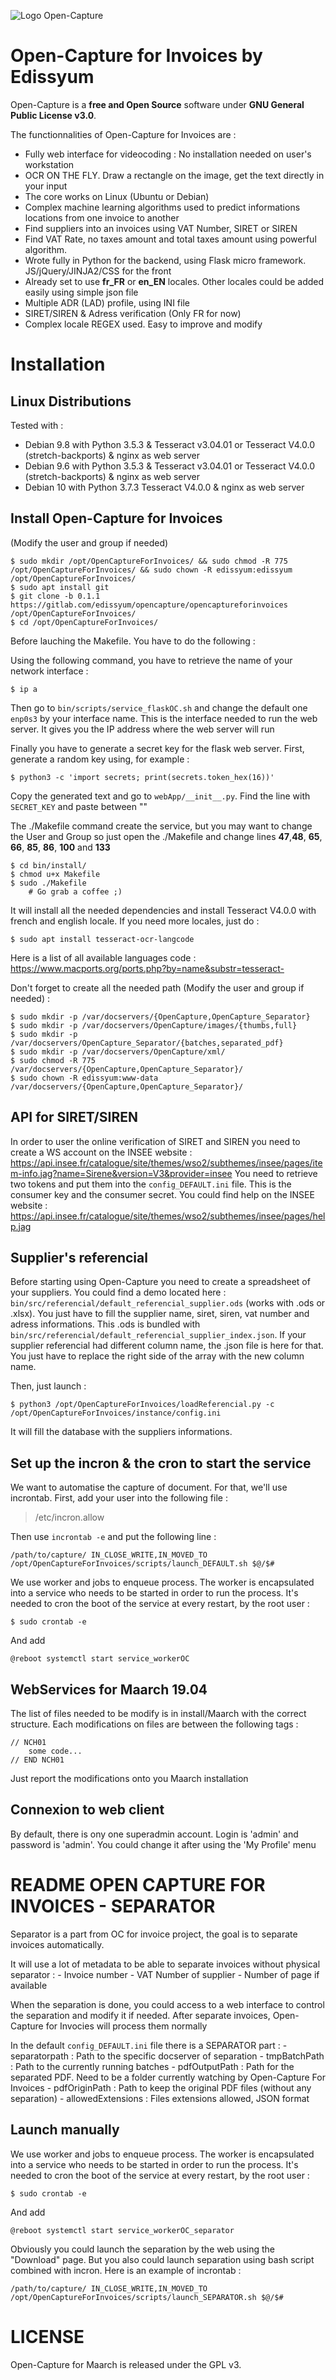![Logo Open-Capture](https://edissyum.com/wp-content/uploads/2019/08/OpenCaptureForInvoices.png)

# Open-Capture for Invoices by Edissyum
  
Open-Capture is a **free and Open Source** software under **GNU General Public License v3.0**.
  
The functionnalities of Open-Capture for Invoices are :
   - Fully web interface for videocoding : No installation needed on user's workstation
   - OCR ON THE FLY. Draw a rectangle on the image, get the text directly in your input
   - The core works on Linux (Ubuntu or Debian)
   - Complex machine learning algorithms used to predict informations locations from one invoice to another
   - Find suppliers into an invoices using VAT Number, SIRET or SIREN
   - Find VAT Rate, no taxes amount and total taxes amount using powerful algorithm.
   - Wrote fully in Python for the backend, using Flask micro framework. JS/jQuery/JINJA2/CSS for the front
   - Already set to use **fr_FR** or **en_EN** locales. Other locales could be added easily using simple json file
   - Multiple ADR (LAD) profile, using INI file
   - SIRET/SIREN & Adress verification (Only FR for now)
   - Complex locale REGEX used. Easy to improve and modify
  
# Installation
## Linux Distributions

Tested with :
- Debian 9.8 with Python 3.5.3 & Tesseract v3.04.01 or Tesseract V4.0.0 (stretch-backports) & nginx as web server
- Debian 9.6 with Python 3.5.3 & Tesseract v3.04.01 or Tesseract V4.0.0 (stretch-backports) & nginx as web server
- Debian 10 with Python 3.7.3 Tesseract V4.0.0 & nginx as web server
  
## Install Open-Capture for Invoices
  
(Modify the user and group if needed)

    $ sudo mkdir /opt/OpenCaptureForInvoices/ && sudo chmod -R 775 /opt/OpenCaptureForInvoices/ && sudo chown -R edissyum:edissyum /opt/OpenCaptureForInvoices/  
    $ sudo apt install git
    $ git clone -b 0.1.1 https://gitlab.com/edissyum/opencapture/opencaptureforinvoices /opt/OpenCaptureForInvoices/  
    $ cd /opt/OpenCaptureForInvoices/
  
Before lauching the Makefile. You have to do the following : 

Using the following command, you have to retrieve the name of your network interface : 
    
    $ ip a
    
Then go to <code>bin/scripts/service_flaskOC.sh</code> and change the default one <code>enp0s3</code> by your interface name. This is the interface needed to run the web server. 
It gives you the IP address where the web server will run

Finally you have to generate a secret key for the flask web server. First, generate a random key using, for example : 
    
    $ python3 -c 'import secrets; print(secrets.token_hex(16))'
    
Copy the generated text and go to <code>webApp/\_\_init\_\_.py</code>. Find the line with <code>SECRET_KEY</code> and paste between ""   
  
The ./Makefile command create the service, but you may want to change the User and Group so just open the ./Makefile and change lines **47**,**48**, **65**, **66**, **85**, **86**, **100**  and **133**  
  
    $ cd bin/install/
    $ chmod u+x Makefile
    $ sudo ./Makefile
        # Go grab a coffee ;)
   
It will install all the needed dependencies and install Tesseract V4.0.0 with french and english locale. If you need more locales, just do :
  
    $ sudo apt install tesseract-ocr-langcode

Here is a list of all available languages code : https://www.macports.org/ports.php?by=name&substr=tesseract-

Don't forget to create all the needed path (Modify the user and group if needed) :

    $ sudo mkdir -p /var/docservers/{OpenCapture,OpenCapture_Separator} 
    $ sudo mkdir -p /var/docservers/OpenCapture/images/{thumbs,full}
    $ sudo mkdir -p /var/docservers/OpenCapture_Separator/{batches,separated_pdf}
    $ sudo mkdir -p /var/docservers/OpenCapture/xml/
    $ sudo chmod -R 775 /var/docservers/{OpenCapture,OpenCapture_Separator}/
    $ sudo chown -R edissyum:www-data /var/docservers/{OpenCapture,OpenCapture_Separator}/
    
## API for SIRET/SIREN

In order to user the online verification of SIRET and SIREN you need to create a WS account on the INSEE website : https://api.insee.fr/catalogue/site/themes/wso2/subthemes/insee/pages/item-info.jag?name=Sirene&version=V3&provider=insee
You need to retrieve two tokens and put them into the <code>config_DEFAULT.ini</code> file. 
This is the consumer key and the consumer secret. You could find help on the INSEE website : https://api.insee.fr/catalogue/site/themes/wso2/subthemes/insee/pages/help.jag
    
## Supplier's referencial

Before starting using Open-Capture you need to create a spreadsheet of your suppliers. You could find a demo located here : <code>bin/src/referencial/default_referencial_supplier.ods</code> (works with .ods or .xlsx). 
You just have to fill the supplier name, siret, siren, vat number and adress informations. This .ods is bundled with <code>bin/src/referencial/default_referencial_supplier_index.json</code>.
If your supplier referencial had different column name, the .json file is here for that. You just have to replace the right side of the array with the new column name.

Then, just launch :

    $ python3 /opt/OpenCaptureForInvoices/loadReferencial.py -c /opt/OpenCaptureForInvoices/instance/config.ini
    
It will fill the database with the suppliers informations.

## Set up the incron & the cron to start the service
We want to automatise the capture of document. For that, we'll use incrontab.
First, add your user into the following file :

> /etc/incron.allow

Then use <code>incrontab -e</code> and put the following line :

    /path/to/capture/ IN_CLOSE_WRITE,IN_MOVED_TO /opt/OpenCaptureForInvoices/scripts/launch_DEFAULT.sh $@/$#
    
We use worker and jobs to enqueue process. The worker is encapsulated into a service who needs to be started in order to run the process. It's needed to cron the boot of the service at every restart, by the root user :

    $ sudo crontab -e

   And add

    @reboot systemctl start service_workerOC
    
## WebServices for Maarch 19.04

The list of files needed to be modify is in install/Maarch with the correct structure. Each modifications on files are between the following tags :

    // NCH01
        some code...
    // END NCH01

Just report the modifications onto you Maarch installation

## Connexion to web client

By default, there is ony one superadmin account. Login is 'admin' and password is 'admin'. You could change it after using the 'My Profile' menu


# README OPEN CAPTURE FOR INVOICES - SEPARATOR

Separator is a part from OC for invoice project, the goal is to separate invoices automatically.

It will use a lot of metadata to be able to separate invoices without physical separator : 
    - Invoice number
    - VAT Number of supplier
    - Number of page if available
    
When the separation is done, you could access to a web interface to control the separation and modify it if needed. After separate invoices, Open-Capture for Invocies will process them normally

In the default <code>config_DEFAULT.ini</code> file there is a SEPARATOR part : 
    - separatorpath : Path to the specific docserver of separation
    - tmpBatchPath : Path to the currently running batches
    - pdfOutputPath : Path for the separated PDF. Need to be a folder currently watching by Open-Capture For Invoices 
    - pdfOriginPath : Path to keep the original PDF files (without any separation)
    - allowedExtensions : Files extensions allowed, JSON format  
    
## Launch manually

We use worker and jobs to enqueue process. The worker is encapsulated into a service who needs to be started in order to run the process. It's needed to cron the boot of the service at every restart, by the root user :

    $ sudo crontab -e

   And add

    @reboot systemctl start service_workerOC_separator

Obviously you could launch the separation by the web using the "Download" page. But you also could launch separation using bash script combined with incron.
Here is an example of incrontab : 

    /path/to/capture/ IN_CLOSE_WRITE,IN_MOVED_TO /opt/OpenCaptureForInvoices/scripts/launch_SEPARATOR.sh $@/$#
    
    
# LICENSE
Open-Capture for Maarch is released under the GPL v3.
